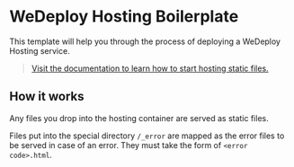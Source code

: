 # WeDeploy Hosting Boilerplate

This template will help you through the process of deploying a WeDeploy Hosting service.

> [Visit the documentation to learn how to start hosting static files.](https://wedeploy.com/docs/hosting/)

## How it works

Any files you drop into the hosting container are served as static files.

Files put into the special directory `/_error` are mapped as the error files to be served in case of an error. They must take the form of `<error code>.html`.


